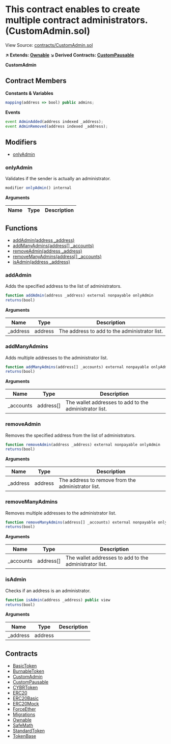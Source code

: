 # This contract enables to create multiple contract administrators. (CustomAdmin.sol)

View Source: [contracts/CustomAdmin.sol](../contracts/CustomAdmin.sol)

**↗ Extends: [Ownable](Ownable.md)**
**↘ Derived Contracts: [CustomPausable](CustomPausable.md)**

**CustomAdmin**

## Contract Members
**Constants & Variables**

```js
mapping(address => bool) public admins;

```

**Events**

```js
event AdminAdded(address indexed _address);
event AdminRemoved(address indexed _address);
```

## Modifiers

- [onlyAdmin](#onlyadmin)

### onlyAdmin

Validates if the sender is actually an administrator.

```js
modifier onlyAdmin() internal
```

**Arguments**

| Name        | Type           | Description  |
| ------------- |------------- | -----|

## Functions

- [addAdmin(address _address)](#addadmin)
- [addManyAdmins(address[] _accounts)](#addmanyadmins)
- [removeAdmin(address _address)](#removeadmin)
- [removeManyAdmins(address[] _accounts)](#removemanyadmins)
- [isAdmin(address _address)](#isadmin)

### addAdmin

Adds the specified address to the list of administrators.

```js
function addAdmin(address _address) external nonpayable onlyAdmin 
returns(bool)
```

**Arguments**

| Name        | Type           | Description  |
| ------------- |------------- | -----|
| _address | address | The address to add to the administrator list. | 

### addManyAdmins

Adds multiple addresses to the administrator list.

```js
function addManyAdmins(address[] _accounts) external nonpayable onlyAdmin 
returns(bool)
```

**Arguments**

| Name        | Type           | Description  |
| ------------- |------------- | -----|
| _accounts | address[] | The wallet addresses to add to the administrator list. | 

### removeAdmin

Removes the specified address from the list of administrators.

```js
function removeAdmin(address _address) external nonpayable onlyAdmin 
returns(bool)
```

**Arguments**

| Name        | Type           | Description  |
| ------------- |------------- | -----|
| _address | address | The address to remove from the administrator list. | 

### removeManyAdmins

Removes multiple addresses to the administrator list.

```js
function removeManyAdmins(address[] _accounts) external nonpayable onlyAdmin 
returns(bool)
```

**Arguments**

| Name        | Type           | Description  |
| ------------- |------------- | -----|
| _accounts | address[] | The wallet addresses to add to the administrator list. | 

### isAdmin

Checks if an address is an administrator.

```js
function isAdmin(address _address) public view
returns(bool)
```

**Arguments**

| Name        | Type           | Description  |
| ------------- |------------- | -----|
| _address | address |  | 

## Contracts

* [BasicToken](BasicToken.md)
* [BurnableToken](BurnableToken.md)
* [CustomAdmin](CustomAdmin.md)
* [CustomPausable](CustomPausable.md)
* [CYBRToken](CYBRToken.md)
* [ERC20](ERC20.md)
* [ERC20Basic](ERC20Basic.md)
* [ERC20Mock](ERC20Mock.md)
* [ForceEther](ForceEther.md)
* [Migrations](Migrations.md)
* [Ownable](Ownable.md)
* [SafeMath](SafeMath.md)
* [StandardToken](StandardToken.md)
* [TokenBase](TokenBase.md)
